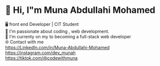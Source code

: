 # 👋 Hi, I"m Muna Abdullahi Mohamed  <br>
🖥️ front end Developer | CIT Student   <br>
🚀 I'm passionate about coding , web development.  <br>
🚀 I'm currenty on my to becoming a full-stack web developer  <br>
🌐 Contact with me <br>
https://LinkedIn.com/in/Muna-Abdullahi-Mohamed <br>
https://instagram.com/dev_munah <br>
https://tiktok.com/@codewithmuna






